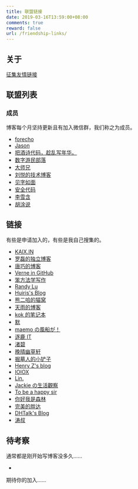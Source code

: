```yaml
---
title: 联盟链接
date: 2019-03-16T13:59:00+08:00
comments: true
reward: false
url: /friendship-links/
---
```


## 关于

[征集友情链接](/collect-friendship-links.html)

## 联盟列表

### 成员

博客每个月坚持更新且有加入微信群，我们称之为成员。

- [forecho](https://blog.forecho.com/)
- [Jason](https://atjason.com/)
- [把酒诗代码，趁乱写年华。](http://www.102no.com)
- [数字游民部落](https://jarodise.com/)
- [大师兄](https://dsx2016.com/)
- [刘悦的技术博客](https://v3u.cn/)
- [见字如面](https://hiwannz.com/)
- [安全代码](http://www.usmacd.com/)
- [李雪含](https://dajiayouxuan.com/)
- [胡涂说](https://hutusi.com/)

## 链接

有些是申请加入的，有些是我自己搜集的。

- [KAIX.IN](https://kaix.in/)
- [罗磊的独立博客](https://luolei.org/)
- [唐巧的博客](http://blog.devtang.com/)
- [Verne in GitHub](https://einverne.github.io/)
- [笨方法学写作](https://www.cnfeat.com/)
- [Randy Lu](https://lutaonan.com/)
- [Huiris's Blog](https://huiris.com/)
- [熊二哈的猫窝](https://www.wispx.cn/)
- [天雨的博客](https://blog.irain.in/)
- [kok 的笔记本](https://wocai.de/)
- [默](https://jasper-1024.github.io/)
- [maemo の風船が！](https://www.maemo.cc/)
- [逐鹿 IT](http://amonxu.com/)
- [渚碧](https://jubeny.com/)
- [晚晴幽草轩](https://www.jeffjade.com/)
- [掘墓人的小铲子](https://juemuren4449.com)
- [Henry Z's blog](https://changchen.me/)
- [IOIOX](https://www.ioiox.com/)
- [Lin.](https://www.mrlin93.com/)
- [Jackie の生活觀察](https://www.wangyurui.top/)
- [To be a happy sir](https://www.happysir.com/)
- [你好我是森林](https://chensenlin.cn/)
- [完美的胖达](https://wmdpd.com/)
- [DHTalk's Blog](https://zhangdinghao.cn/)
- [涛叔](https://taoshu.in/)

## 待考察

通常都是刚开始写博客没多久……

-

期待你的加入……